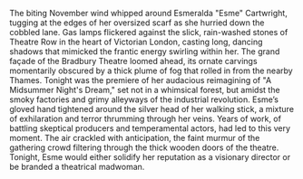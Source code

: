 The biting November wind whipped around Esmeralda "Esme" Cartwright, tugging at the edges of her oversized scarf as she hurried down the cobbled lane. Gas lamps flickered against the slick, rain-washed stones of Theatre Row in the heart of Victorian London, casting long, dancing shadows that mimicked the frantic energy swirling within her.  The grand façade of the Bradbury Theatre loomed ahead, its ornate carvings momentarily obscured by a thick plume of fog that rolled in from the nearby Thames. Tonight was the premiere of her audacious reimagining of "A Midsummer Night's Dream," set not in a whimsical forest, but amidst the smoky factories and grimy alleyways of the industrial revolution.  Esme’s gloved hand tightened around the silver head of her walking stick, a mixture of exhilaration and terror thrumming through her veins.  Years of work, of battling skeptical producers and temperamental actors, had led to this very moment.  The air crackled with anticipation, the faint murmur of the gathering crowd filtering through the thick wooden doors of the theatre. Tonight, Esme would either solidify her reputation as a visionary director or be branded a theatrical madwoman.
